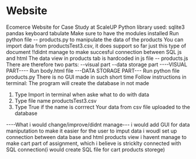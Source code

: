 # Website
Ecomerce Website for Case Study at ScaleUP
Python library used:
sqlite3
pandas
keyboard
tabulate
Make sure to have the modules installed
Run python file -- products.py to manipulate the data of the products
You can import data from productsTest3.csv, it does support so far just this type of document
!!didnt manage to make succesful connection between SQL js and html
The data view in products tab is hardcoded in js file -- products.js
There are therefore two parts:
--visual part
--data storage part
----VISUAL PART----
Run body.html file
---DATA STORAGE PART---
Run python file products.py
There is no GUI made in such short time
Follow instructions in terminal:
The program will create the database in not made
1. Type Import in terminal when aske what to do with data
2. Type file name productsTest3.csv
3. Type True if the name is corrrect
Your data from csv file uploaded to the database

----What i would change/improve/didnt manage---
i would add GUI for data maniputation to make it easier for the user to imput data
i woudl set up connection between data base and html products view
i havent manage to make cart part of assignment, which i believe is stricklty connected with SQL connection(i would create SQL file for cart products storege)


